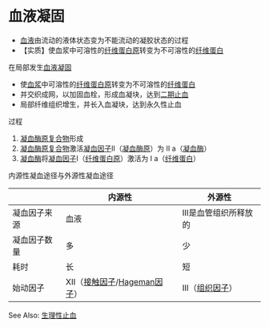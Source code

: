 # 血液凝固

- [血液](血液.md)由流动的液体状态变为不能流动的凝胶状态的过程
- 【实质】使血浆中可溶性的[纤维蛋白原](纤维蛋白原.md)转变为不可溶性的[纤维蛋白](纤维蛋白.md)

在局部发生[血液凝固](血液凝固.md)
- 使[血浆](血浆.md)中可溶性的[纤维蛋白原](纤维蛋白原.md)转变为不可溶性的[纤维蛋白](纤维蛋白.md)
- 并交织成网，以加固血栓，形成血凝块，达到[二期止血](二期止血.md)
- 局部纤维组织增生，并长入血凝块，达到永久性止血

过程
1. [凝血酶原复合物](凝血酶原复合物.md)形成
2. [凝血酶原复合物](凝血酶原复合物.md)激活[凝血因子](凝血因子.md)II（[凝血酶原](凝血酶原.md)）为 II a（[凝血酶](凝血酶.md)）
3. [凝血酶](凝血酶.md)将[凝血因子](凝血因子.md)I（[纤维蛋白原](纤维蛋白原.md)）激活为 I a（[纤维蛋白](纤维蛋白.md)）

内源性凝血途径与外源性凝血途径

|              | 内源性                                                       | 外源性                         |
|--------------|--------------------------------------------------------------|--------------------------------|
| 凝血因子来源 | 血液                                                         | III是血管组织所释放的          |
| 凝血因子数量 | 多                                                           | 少                             |
| 耗时         | 长                                                           | 短                             |
| 始动因子     | XII（[接触因子](接触因子.md)/[Hageman因子](Hageman因子.md)） | III（[组织因子](组织因子.md)） |


See Also: [生理性止血](生理性止血.md)
